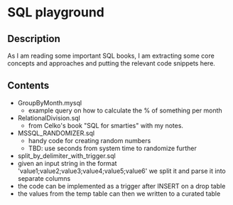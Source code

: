 # SQL playground 

## Description

As I am reading some important SQL books, I am extracting some core concepts and approaches and putting the relevant code snippets here.

## Contents
* GroupByMonth.mysql 
  * example query on how to calculate the % of something per month
* RelationalDivision.sql
  * from Celko's book "SQL for smarties" with my notes.
* MSSQL_RANDOMIZER.sql
  * handy code for creating random numbers
  * TBD: use seconds from system time to randomize further
* split_by_delimiter_with_trigger.sql
 * given an input string in the format 'value1;value2;value3;value4;value5;value6' we split it and parse it into separate columns
 * the code can be implemented as a trigger after INSERT on a drop table
 * the values from the temp table can then we written to a curated table
